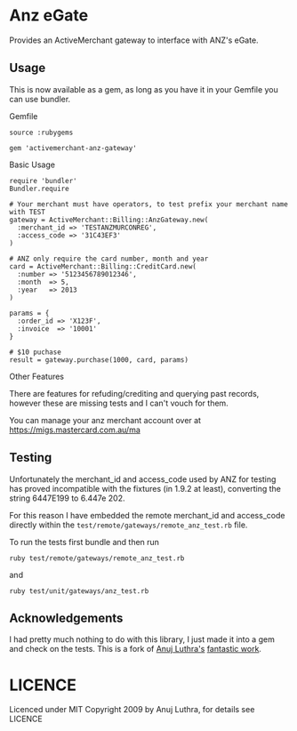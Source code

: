 # Anz eGate

Provides an ActiveMerchant gateway to interface with ANZ's eGate.

## Usage

This is now available as a gem, as long as you have it in your Gemfile you can use bundler.

Gemfile

    source :rubygems

    gem 'activemerchant-anz-gateway'

Basic Usage

    require 'bundler'
    Bundler.require

    # Your merchant must have operators, to test prefix your merchant name with TEST
    gateway = ActiveMerchant::Billing::AnzGateway.new(
      :merchant_id => 'TESTANZMURCONREG', 
      :access_code => '31C43EF3'
    )

    # ANZ only require the card number, month and year
    card = ActiveMerchant::Billing::CreditCard.new(
      :number => '5123456789012346',
      :month  => 5,
      :year   => 2013
    )

    params = {
      :order_id => 'X123F',
      :invoice  => '10001'
    }

    # $10 puchase
    result = gateway.purchase(1000, card, params)

Other Features

There are features for refuding/crediting and querying past records, however these are missing tests and I can't vouch for them.

You can manage your anz merchant account over at https://migs.mastercard.com.au/ma

## Testing

Unfortunately the merchant_id and access_code used by ANZ for testing has proved incompatible with the fixtures (in 1.9.2 at least), converting the string 6447E199 to 6.447e 202.

For this reason I have embedded the remote merchant_id and access_code directly within the `test/remote/gateways/remote_anz_test.rb` file.

To run the tests first bundle and then run

    ruby test/remote/gateways/remote_anz_test.rb

and

    ruby test/unit/gateways/anz_test.rb

## Acknowledgements

I had pretty much nothing to do with this library, I just made it into a gem and check on the tests. This is a fork of [Anuj Luthra's](https://github.com/anujluthra) [fantastic work](https://github.com/anujluthra/activemerchant-anz-gateway).

# LICENCE

Licenced under MIT Copyright 2009 by Anuj Luthra, for details see LICENCE

